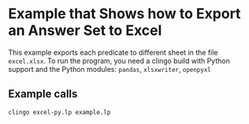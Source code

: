 # Example that Shows how to Export an Answer Set to Excel

This example exports each predicate to different sheet in the file
`excel.xlsx`. To run the program, you need a clingo build with Python support
and the Python modules: `pandas`, `xlsxwriter`, `openpyxl`

## Example calls

    clingo excel-py.lp example.lp
